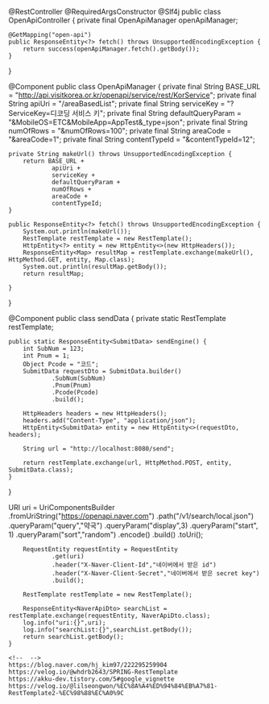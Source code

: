 <!-- 스프링 서버에서 요청 날리기 -->
@RestController
@RequiredArgsConstructor
@Slf4j
public class OpenApiController {
    private final OpenApiManager openApiManager;

    @GetMapping("open-api")
    public ResponseEntity<?> fetch() throws UnsupportedEncodingException {
        return success(openApiManager.fetch().getBody());
    }
}


<!--  -->
@Component
public class OpenApiManager {
    private final String BASE_URL = "http://api.visitkorea.or.kr/openapi/service/rest/KorService";
    private final String apiUri = "/areaBasedList";
    private final String serviceKey = "?ServiceKey=디코딩 서비스 키";
    private final String defaultQueryParam = "&MobileOS=ETC&MobileApp=AppTest&_type=json";
    private final String numOfRows = "&numOfRows=100";
    private final String areaCode = "&areaCode=1";
    private final String contentTypeId = "&contentTypeId=12";


    private String makeUrl() throws UnsupportedEncodingException {
        return BASE_URL +
                apiUri +
                serviceKey +
                defaultQueryParam +
                numOfRows +
                areaCode +
                contentTypeId;
    }

    public ResponseEntity<?> fetch() throws UnsupportedEncodingException {
        System.out.println(makeUrl());
        RestTemplate restTemplate = new RestTemplate();
        HttpEntity<?> entity = new HttpEntity<>(new HttpHeaders());
        ResponseEntity<Map> resultMap = restTemplate.exchange(makeUrl(), HttpMethod.GET, entity, Map.class);
        System.out.println(resultMap.getBody());
        return resultMap;

    }
}

<!--  -->

<!-- 다른코드 -->
@Component
public class sendData {
    private static RestTemplate restTemplate;

    public static ResponseEntity<SubmitData> sendEngine() {
        int SubNum = 123;
        int Pnum = 1;
        Object Pcode = "코드";
        SubmitData requestDto = SubmitData.builder()
                .SubNum(SubNum)
                .Pnum(Pnum)
                .Pcode(Pcode)
                .build();

        HttpHeaders headers = new HttpHeaders();
        headers.add("Content-Type", "application/json");
        HttpEntity<SubmitData> entity = new HttpEntity<>(requestDto, headers);

        String url = "http://localhost:8080/send";
        
        return restTemplate.exchange(url, HttpMethod.POST, entity, SubmitData.class);
    }
}

<!-- URI decoding -->
URI uri = UriComponentsBuilder
                .fromUriString("https://openapi.naver.com")
                .path("/v1/search/local.json")
                .queryParam("query","약국")
                .queryParam("display",3)
                .queryParam("start", 1)
                .queryParam("sort","random")
                .encode()
                .build()
                .toUri();

        RequestEntity requestEntity = RequestEntity
                .get(uri)
                .header("X-Naver-Client-Id","네이버에서 받은 id")
                .header("X-Naver-Client-Secret","네이버에서 받은 secret key")
                .build();

        RestTemplate restTemplate = new RestTemplate();

        ResponseEntity<NaverApiDto> searchList = restTemplate.exchange(requestEntity, NaverApiDto.class);
        log.info("uri:{}",uri);
        log.info("searchList:{}",searchList.getBody());
        return searchList.getBody();
    }

    <!--  -->
    https://blog.naver.com/hj_kim97/222295259904
    https://velog.io/@whdrb2643/SPRING-RestTemplate
    https://akku-dev.tistory.com/5#google_vignette
    https://velog.io/@lilseongwon/%EC%8A%A4%ED%94%84%EB%A7%81-RestTemplate2-%EC%98%88%EC%A0%9C